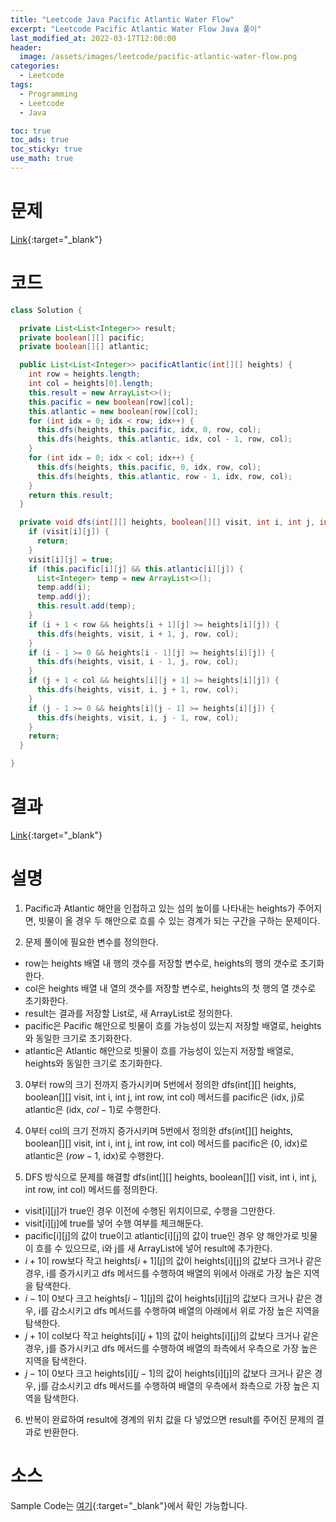 ```yaml
---
title: "Leetcode Java Pacific Atlantic Water Flow"
excerpt: "Leetcode Pacific Atlantic Water Flow Java 풀이"
last_modified_at: 2022-03-17T12:00:00
header:
  image: /assets/images/leetcode/pacific-atlantic-water-flow.png
categories:
  - Leetcode
tags:
  - Programming
  - Leetcode
  - Java

toc: true
toc_ads: true
toc_sticky: true
use_math: true
---
```

# 문제
[Link](https://leetcode.com/problems/pacific-atlantic-water-flow/){:target="_blank"}

# 코드
```java
class Solution {

  private List<List<Integer>> result;
  private boolean[][] pacific;
  private boolean[][] atlantic;

  public List<List<Integer>> pacificAtlantic(int[][] heights) {
    int row = heights.length;
    int col = heights[0].length;
    this.result = new ArrayList<>();
    this.pacific = new boolean[row][col];
    this.atlantic = new boolean[row][col];
    for (int idx = 0; idx < row; idx++) {
      this.dfs(heights, this.pacific, idx, 0, row, col);
      this.dfs(heights, this.atlantic, idx, col - 1, row, col);
    }
    for (int idx = 0; idx < col; idx++) {
      this.dfs(heights, this.pacific, 0, idx, row, col);
      this.dfs(heights, this.atlantic, row - 1, idx, row, col);
    }
    return this.result;
  }

  private void dfs(int[][] heights, boolean[][] visit, int i, int j, int row, int col) {
    if (visit[i][j]) {
      return;
    }
    visit[i][j] = true;
    if (this.pacific[i][j] && this.atlantic[i][j]) {
      List<Integer> temp = new ArrayList<>();
      temp.add(i);
      temp.add(j);
      this.result.add(temp);
    }
    if (i + 1 < row && heights[i + 1][j] >= heights[i][j]) {
      this.dfs(heights, visit, i + 1, j, row, col);
    }
    if (i - 1 >= 0 && heights[i - 1][j] >= heights[i][j]) {
      this.dfs(heights, visit, i - 1, j, row, col);
    }
    if (j + 1 < col && heights[i][j + 1] >= heights[i][j]) {
      this.dfs(heights, visit, i, j + 1, row, col);
    }
    if (j - 1 >= 0 && heights[i][j - 1] >= heights[i][j]) {
      this.dfs(heights, visit, i, j - 1, row, col);
    }
    return;
  }

}
```

# 결과
[Link](https://leetcode.com/submissions/detail/661540164/){:target="_blank"}

# 설명
1. Pacific과 Atlantic 해안을 인접하고 있는 섬의 높이를 나타내는 heights가 주어지면, 빗물이 올 경우 두 해안으로 흐를 수 있는 경계가 되는 구간을 구하는 문제이다.

2. 문제 풀이에 필요한 변수를 정의한다.
- row는 heights 배열 내 행의 갯수를 저장할 변수로, heights의 행의 갯수로 초기화한다.
- col은 heights 배열 내 열의 갯수를 저장할 변수로, heights의 첫 행의 열 갯수로 초기화한다.
- result는 결과를 저장할 List로, 새 ArrayList로 정의한다.
- pacific은 Pacific 해안으로 빗물이 흐를 가능성이 있는지 저장할 배열로, heights와 동일한 크기로 초기화한다.
- atlantic은 Atlantic 해안으로 빗물이 흐를 가능성이 있는지 저장할 배열로, heights와 동일한 크기로 초기화한다.

3. 0부터 row의 크기 전까지 증가시키며 5번에서 정의한 dfs(int[][] heights, boolean[][] visit, int i, int j, int row, int col) 메서드를 pacific은 (idx, j)로 atlantic은 (idx, $col - 1$)로 수행한다.

4. 0부터 col의 크기 전까지 증가시키며 5번에서 정의한 dfs(int[][] heights, boolean[][] visit, int i, int j, int row, int col) 메서드를 pacific은 (0, idx)로 atlantic은 ($row - 1$, idx)로 수행한다.

5. DFS 방식으로 문제를 해결할 dfs(int[][] heights, boolean[][] visit, int i, int j, int row, int col) 메서드를 정의한다.
- visit[i][j]가 true인 경우 이전에 수행된 위치이므로, 수행을 그만한다.
- visit[i][j]에 true를 넣어 수행 여부를 체크해둔다.
- pacific[i][j]의 값이 true이고 atlantic[i][j]의 값이 true인 경우 양 해안가로 빗물이 흐를 수 있으므로, i와 j를 새 ArrayList에 넣어 result에 추가한다.
- $i + 1$이 row보다 작고 heights[$i + 1$][j]의 값이 heights[i][j]의 값보다 크거나 같은 경우, i를 증가시키고 dfs 메서드를 수행하여 배열의 위에서 아래로 가장 높은 지역을 탐색한다.
- $i - 1$이 0보다 크고 heights[$i - 1$][j]의 값이 heights[i][j]의 값보다 크거나 같은 경우, i를 감소시키고 dfs 메서드를 수행하여 배열의 아래에서 위로 가장 높은 지역을 탐색한다.
- $j + 1$이 col보다 작고 heights[i][$j + 1$]의 값이 heights[i][j]의 값보다 크거나 같은 경우, j를 증가시키고 dfs 메서드를 수행하여 배열의 좌측에서 우측으로 가장 높은 지역을 탐색한다.
- $j - 1$이 0보다 크고 heights[i][$j - 1$]의 값이 heights[i][j]의 값보다 크거나 같은 경우, j를 감소시키고 dfs 메서드를 수행하여 배열의 우측에서 좌측으로 가장 높은 지역을 탐색한다.

6. 반복이 완료하여 result에 경계의 위치 값을 다 넣었으면 result를 주어진 문제의 결과로 반환한다.

# 소스
Sample Code는 [여기](https://github.com/GracefulSoul/leetcode/blob/master/src/main/java/gracefulsoul/problems/PacificAtlanticWaterFlow.java){:target="_blank"}에서 확인 가능합니다.